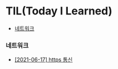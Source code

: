 # TIL(Today I Learned) 

- [네트워크](#네트워크)



### 네트워크

- [[2021-06-17] https 통신](https://www.google.com)



